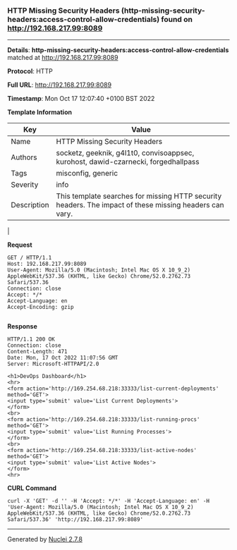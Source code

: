 ### HTTP Missing Security Headers (http-missing-security-headers:access-control-allow-credentials) found on http://192.168.217.99:8089
---
**Details**: **http-missing-security-headers:access-control-allow-credentials**  matched at http://192.168.217.99:8089

**Protocol**: HTTP

**Full URL**: http://192.168.217.99:8089

**Timestamp**: Mon Oct 17 12:07:40 +0100 BST 2022

**Template Information**

| Key | Value |
|---|---|
| Name | HTTP Missing Security Headers |
| Authors | socketz, geeknik, g4l1t0, convisoappsec, kurohost, dawid-czarnecki, forgedhallpass |
| Tags | misconfig, generic |
| Severity | info |
| Description | This template searches for missing HTTP security headers. The impact of these missing headers can vary.
 |

**Request**
```http
GET / HTTP/1.1
Host: 192.168.217.99:8089
User-Agent: Mozilla/5.0 (Macintosh; Intel Mac OS X 10_9_2) AppleWebKit/537.36 (KHTML, like Gecko) Chrome/52.0.2762.73 Safari/537.36
Connection: close
Accept: */*
Accept-Language: en
Accept-Encoding: gzip


```

**Response**
```http
HTTP/1.1 200 OK
Connection: close
Content-Length: 471
Date: Mon, 17 Oct 2022 11:07:56 GMT
Server: Microsoft-HTTPAPI/2.0

<h1>DevOps Dashboard</h1>
<hr>
<form action='http://169.254.68.218:33333/list-current-deployments' method='GET'>
<input type='submit' value='List Current Deployments'>
</form>
<br>
<form action='http://169.254.68.218:33333/list-running-procs' method='GET'>
<input type='submit' value='List Running Processes'>
</form>
<br>
<form action='http://169.254.68.218:33333/list-active-nodes' method='GET'>
<input type='submit' value='List Active Nodes'>
</form>
<hr>
```


**CURL Command**
```
curl -X 'GET' -d '' -H 'Accept: */*' -H 'Accept-Language: en' -H 'User-Agent: Mozilla/5.0 (Macintosh; Intel Mac OS X 10_9_2) AppleWebKit/537.36 (KHTML, like Gecko) Chrome/52.0.2762.73 Safari/537.36' 'http://192.168.217.99:8089'
```
---
Generated by [Nuclei 2.7.8](https://github.com/projectdiscovery/nuclei)